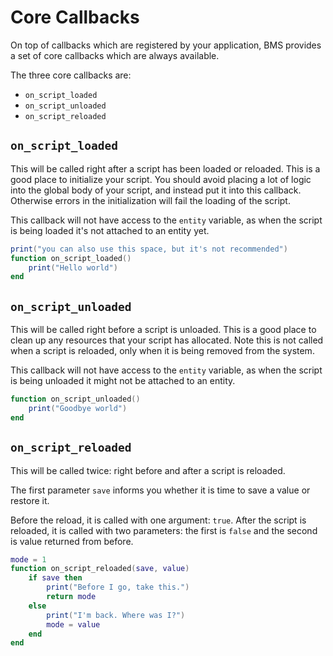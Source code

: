# Core Callbacks

On top of callbacks which are registered by your application, BMS provides a set of core callbacks which are always available.

The three core callbacks are:
- `on_script_loaded`
- `on_script_unloaded`
- `on_script_reloaded`

## `on_script_loaded`

This will be called right after a script has been loaded or reloaded. This is a good place to initialize your script. You should avoid placing a lot of logic into the global body of your script, and instead put it into this callback. Otherwise errors in the initialization will fail the loading of the script.

This callback will not have access to the `entity` variable, as when the script is being loaded it's not attached to an entity yet.

```lua
print("you can also use this space, but it's not recommended")
function on_script_loaded()
    print("Hello world")
end
```

## `on_script_unloaded`

This will be called right before a script is unloaded. This is a good place to clean up any resources that your script has allocated. Note this is not called when a script is reloaded, only when it is being removed from the system.

This callback will not have access to the `entity` variable, as when the script is being unloaded it might not be attached to an entity.

```lua
function on_script_unloaded()
    print("Goodbye world")
end
```

## `on_script_reloaded`

This will be called twice: right before and after a script is reloaded.

The first parameter `save` informs you whether it is time to save a value or restore it.

Before the reload, it is called with one argument: `true`. After the script is reloaded, it is called with two parameters: the first is `false` and the second is value returned from before.

```lua
mode = 1
function on_script_reloaded(save, value)
    if save then
        print("Before I go, take this.")
        return mode
    else
        print("I'm back. Where was I?")
        mode = value
    end
end
```
